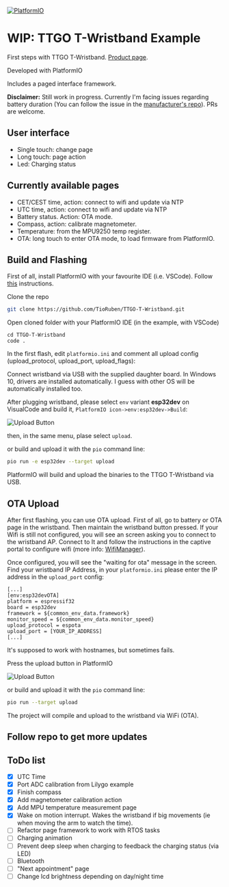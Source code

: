 [![PlatformIO](https://github.com/TioRuben/TTGO-T-Wristband/workflows/PlatformIO/badge.svg)](https://github.com/TioRuben/TTGO-T-Wristband/actions/)

# WIP: TTGO T-Wristband Example

First steps with TTGO T-Wristband. [Product page](https://es.aliexpress.com/item/4000527495064.html).

Developed with PlatformIO

Includes a paged interface framework.

**Disclaimer:** Still work in progress. Currently I'm facing issues regarding battery duration (You can follow the issue in the [manufacturer's repo](https://github.com/Xinyuan-LilyGO/LilyGO-T-Wristband/issues/2)). PRs are welcome.

## User interface

- Single touch: change page
- Long touch: page action
- Led: Charging status

## Currently available pages

- CET/CEST time, action: connect to wifi and update via NTP
- UTC time, action: connect to wifi and update via NTP
- Battery status. Action: OTA mode.
- Compass, action: calibrate magnetometer.
- Temperature: from the MPU9250 temp register.
- OTA: long touch to enter OTA mode, to load firmware from PlatformIO.

## Build and Flashing

First of all, install PlatformIO with your favourite IDE (i.e. VSCode). Follow [this](https://platformio.org/platformio-ide) instructions.

Clone the repo

```sh
git clone https://github.com/TioRuben/TTGO-T-Wristband.git
```

Open cloned folder with your PlatformIO IDE (in the example, with VSCode)

```shell
cd TTGO-T-Wristband
code .
```

In the first flash, edit `platformio.ini` and comment all upload config (upload_protocol, upload_port, upload_flags):

Connect wristband via USB with the supplied daughter board. In Windows 10, drivers are installed automatically. I guess with other OS will be automatically installed too.

After plugging wristband, please select `env` variant **esp32dev** on VisualCode and build it, `PlatformIO icon->env:esp32dev->Build`:

![Upload Button](https://raw.githubusercontent.com/hpsaturn/TTGO-T-Wristband/av/pio_config_envs/resources/vcode_env_usb_build.jpg)

then, in the same menu, plase select `upload`.

or build and upload it with the `pio` command line:

```bash
pio run -e esp32dev --target upload
```

PlatformIO will build and upload the binaries to the TTGO T-Wristband via USB.

## OTA Upload

After first flashing, you can use OTA upload. First of all, go to battery or OTA page in the wristband. Then maintain the wristband button pressed. If your Wifi is still not configured, you will see an screen asking you to connect to the wristband AP. Connect to It and follow the instructions in the captive portal to configure wifi (more info: [WifiManager](https://github.com/tzapu/WiFiManager#development)).

Once configured, you will see the "waiting for ota" message in the screen. Find your wristband IP Address, in your `platformio.ini` please enter the IP address in the `upload_port` config:

```config
[...]
[env:esp32devOTA]
platform = espressif32
board = esp32dev
framework = ${common_env_data.framework}
monitor_speed = ${common_env_data.monitor_speed}
upload_protocol = espota
upload_port = [YOUR_IP_ADDRESS]
[...]
```

It's supposed to work with hostnames, but sometimes fails.

Press the upload button in PlatformIO

![Upload Button](https://docs.platformio.org/en/latest/_images/platformio-ide-vscode-build-project.png)

or build and upload it with the `pio` command line:

```bash
pio run --target upload
```

The project will compile and upload to the wristband via WiFi (OTA).

## Follow repo to get more updates

## ToDo list

- [x] UTC Time
- [x] Port ADC calibration from Lilygo example
- [x] Finish compass
- [x] Add magnetometer calibration action
- [x] Add MPU temperature measurement page
- [x] Wake on motion interrupt. Wakes the wristband if big movements (ie when moving the arm to watch the time).
- [ ] Refactor page framework to work with RTOS tasks
- [ ] Charging animation
- [ ] Prevent deep sleep when charging to feedback the charging status (via LED)
- [ ] Bluetooth
- [ ] "Next appointment" page
- [ ] Change lcd brightness depending on day/night time
